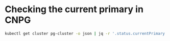 # Checking the current primary in CNPG

```bash
kubectl get cluster pg-cluster -o json | jq -r '.status.currentPrimary'
```
